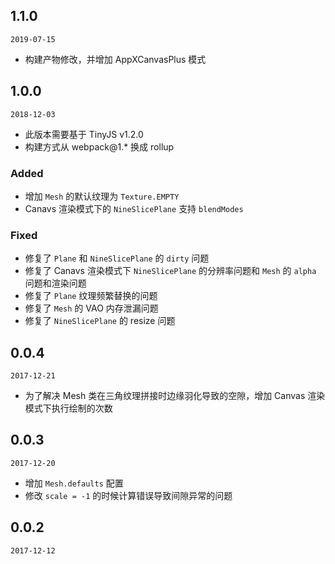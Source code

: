 ## 1.1.0

`2019-07-15`

- 构建产物修改，并增加 AppXCanvasPlus 模式

## 1.0.0

`2018-12-03`

- 此版本需要基于 TinyJS v1.2.0
- 构建方式从 webpack@1.* 换成 rollup

### Added
- 增加 `Mesh` 的默认纹理为 `Texture.EMPTY`
- Canavs 渲染模式下的 `NineSlicePlane` 支持 `blendModes`

### Fixed
- 修复了 `Plane` 和 `NineSlicePlane` 的 `dirty` 问题
- 修复了 Canavs 渲染模式下 `NineSlicePlane` 的分辨率问题和 `Mesh` 的 `alpha` 问题和渲染问题
- 修复了 `Plane` 纹理频繁替换的问题
- 修复了 `Mesh` 的 VAO 内存泄漏问题
- 修复了 `NineSlicePlane` 的 resize 问题

## 0.0.4

`2017-12-21`

- 为了解决 Mesh 类在三角纹理拼接时边缘羽化导致的空隙，增加 Canvas 渲染模式下执行绘制的次数

## 0.0.3

`2017-12-20`

- 增加 `Mesh.defaults` 配置
- 修改 `scale = -1` 的时候计算错误导致间隙异常的问题

## 0.0.2

`2017-12-12`

